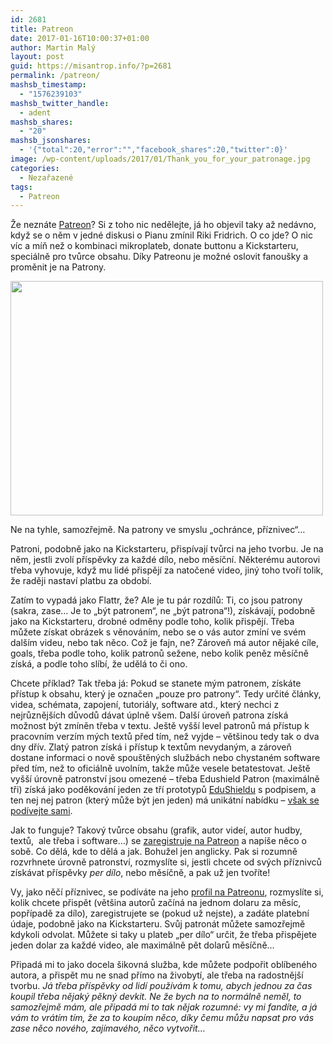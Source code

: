 ```yaml
---
id: 2681
title: Patreon
date: 2017-01-16T10:00:37+01:00
author: Martin Malý
layout: post
guid: https://misantrop.info/?p=2681
permalink: /patreon/
mashsb_timestamp:
  - "1576239103"
mashsb_twitter_handle:
  - adent
mashsb_shares:
  - "20"
mashsb_jsonshares:
  - '{"total":20,"error":"","facebook_shares":20,"twitter":0}'
image: /wp-content/uploads/2017/01/Thank_you_for_your_patronage.jpg
categories:
  - Nezařazené
tags:
  - Patreon
---
```

Že neznáte [Patreon](https://patreon.com/invite/xybrok)? Si z toho nic nedělejte, já ho objevil taky až nedávno, když se o něm v jedné diskusi o Pianu zmínil Riki Fridrich. O co jde? O nic víc a míň než o kombinaci mikroplateb, donate buttonu a Kickstarteru, speciálně pro tvůrce obsahu. Díky Patreonu je možné oslovit fanoušky a proměnit je na Patrony.

<div id="attachment_2682" style="width: 510px" class="wp-caption aligncenter">
  <img aria-describedby="caption-attachment-2682" class="size-medium wp-image-2682" src="https://misantrop.info/wp-content/uploads/2017/01/9.3X62-30-06-8X57-6.5X55-308-500x375.jpg" alt="" width="500" height="375" srcset="https://misantrop.info/wp-content/uploads/2017/01/9.3X62-30-06-8X57-6.5X55-308-500x375.jpg 500w, https://misantrop.info/wp-content/uploads/2017/01/9.3X62-30-06-8X57-6.5X55-308-200x150.jpg 200w, https://misantrop.info/wp-content/uploads/2017/01/9.3X62-30-06-8X57-6.5X55-308-768x576.jpg 768w, https://misantrop.info/wp-content/uploads/2017/01/9.3X62-30-06-8X57-6.5X55-308-1024x768.jpg 1024w, https://misantrop.info/wp-content/uploads/2017/01/9.3X62-30-06-8X57-6.5X55-308.jpg 2048w" sizes="(max-width: 500px) 100vw, 500px" />
  
  <p id="caption-attachment-2682" class="wp-caption-text">
    Ne na tyhle, samozřejmě. Na patrony ve smyslu &#8222;ochránce, příznivec&#8220;&#8230;
  </p>
</div>

<!--more-->

Patroni, podobně jako na Kickstarteru, přispívají tvůrci na jeho tvorbu. Je na něm, jestli zvolí příspěvky za každé dílo, nebo měsíční. Některému autorovi třeba vyhovuje, když mu lidé přispějí za natočené video, jiný toho tvoří tolik, že raději nastaví platbu za období.

Zatím to vypadá jako Flattr, že? Ale je tu pár rozdílů: Ti, co jsou patrony (sakra, zase&#8230; Je to &#8222;být patronem&#8220;, ne &#8222;být patrona&#8220;!), získávají, podobně jako na Kickstarteru, drobné odměny podle toho, kolik přispějí. Třeba můžete získat obrázek s věnováním, nebo se o vás autor zmíní ve svém dalším videu, nebo tak něco. Což je fajn, ne? Zároveň má autor nějaké cíle, goals, třeba podle toho, kolik patronů sežene, nebo kolik peněz měsíčně získá, a podle toho slíbí, že udělá to či ono.

Chcete příklad? Tak třeba já: Pokud se stanete mým patronem, získáte přístup k obsahu, který je označen &#8222;pouze pro patrony&#8220;. Tedy určité články, videa, schémata, zapojení, tutoriály, software atd., který nechci z nejrůznějších důvodů dávat úplně všem. Další úroveň patrona získá možnost být zmíněn třeba v textu. Ještě vyšší level patronů má přístup k pracovním verzím mých textů před tím, než vyjde &#8211; většinou tedy tak o dva dny dřív. Zlatý patron získá i přístup k textům nevydaným, a zároveň dostane informaci o nově spouštěných službách nebo chystaném software před tím, než to oficiálně uvolním, takže může vesele betatestovat. Ještě vyšší úrovně patronství jsou omezené &#8211; třeba Edushield Patron (maximálně tři) získá jako poděkování jeden ze tří prototypů [EduShieldu](https://iotta.cz/vyukovy-shield-pro-arduino-dil-prvni/) s podpisem, a ten nej nej patron (který může být jen jeden) má unikátní nabídku &#8211; [však se podívejte sami](https://www.patreon.com/adent).

Jak to funguje? Takový tvůrce obsahu (grafik, autor videí, autor hudby, textů,  ale třeba i software&#8230;) se [zaregistruje na Patreon](https://patreon.com/invite/xybrok) a napíše něco o sobě. Co dělá, kde to dělá a jak. Bohužel jen anglicky. Pak si rozumně rozvrhnete úrovně patronství, rozmyslíte si, jestli chcete od svých příznivců získávat příspěvky _per dílo_, nebo měsíčně, a pak už jen tvoříte!

Vy, jako něčí příznivec, se podíváte na jeho [profil na Patreonu](https://www.patreon.com/adent), rozmyslíte si, kolik chcete přispět (většina autorů začíná na jednom dolaru za měsíc, popřípadě za dílo), zaregistrujete se (pokud už nejste), a zadáte platební údaje, podobně jako na Kickstarteru. Svůj patronát můžete samozřejmě kdykoli odvolat. Můžete si taky u plateb &#8222;per dílo&#8220; určit, že třeba přispějete jeden dolar za každé video, ale maximálně pět dolarů měsíčně&#8230;

Připadá mi to jako docela šikovná služba, kde můžete podpořit oblíbeného autora, a přispět mu ne snad přímo na živobytí, ale třeba na radostnější tvorbu. _Já třeba příspěvky od lidí používám k tomu, abych jednou za čas koupil třeba nějaký pěkný devkit. Ne že bych na to normálně neměl, to samozřejmě mám, ale připadá mi to tak nějak rozumné: vy mi fandíte, a já vám to vrátím tím, že za to koupím něco, díky čemu můžu napsat pro vás zase něco nového, zajímavého, něco vytvořit&#8230;_